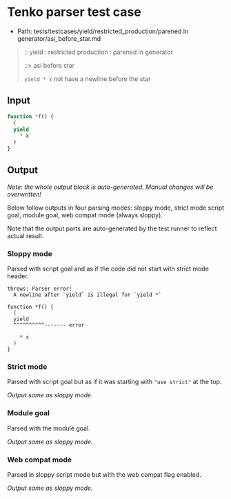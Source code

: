 # Tenko parser test case

- Path: tests/testcases/yield/restricted_production/parened in generator/asi_before_star.md

> :: yield : restricted production : parened in generator
>
> ::> asi before star
>
> `yield * x` not have a newline before the star


## Input

`````js
function *f() {
  (
  yield
    * x
  )
}
`````

## Output

_Note: the whole output block is auto-generated. Manual changes will be overwritten!_

Below follow outputs in four parsing modes: sloppy mode, strict mode script goal, module goal, web compat mode (always sloppy).

Note that the output parts are auto-generated by the test runner to reflect actual result.

### Sloppy mode

Parsed with script goal and as if the code did not start with strict mode header.

`````
throws: Parser error!
  A newline after `yield` is illegal for `yield *`

function *f() {
  (
  yield
  ^^^^^^^^^^------- error

    * x
  )
}
`````

### Strict mode

Parsed with script goal but as if it was starting with `"use strict"` at the top.

_Output same as sloppy mode._

### Module goal

Parsed with the module goal.

_Output same as sloppy mode._

### Web compat mode

Parsed in sloppy script mode but with the web compat flag enabled.

_Output same as sloppy mode._
